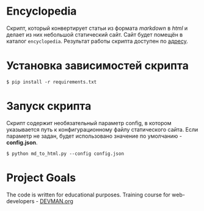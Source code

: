 # Encyclopedia

Cкрипт, который конвертирует статьи из формата _markdown_ в _html_ и делает из них небольшой статический сайт. Сайт будет помещён в каталог `encyclopedia`. Результат работы скрипта доступен по [адресу](https://mkoryakov.github.io/19_site_generator/encyclopedia/).

# Установка зависимостей скрипта
    $ pip install -r requirements.txt

# Запуск скрипта
Скрипт содержит необязательный параметр config, в котором указывается путь к конфигурационному файлу статического сайта. Если параметр не задан, будет использовано значение по умолчанию - **config.json**.

    $ python md_to_html.py --config config.json

# Project Goals

The code is written for educational purposes. Training course for web-developers - [DEVMAN.org](https://devman.org)
